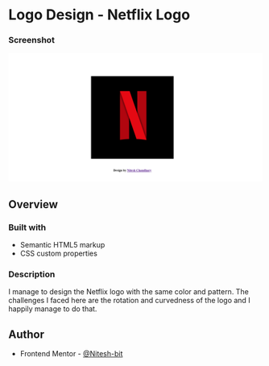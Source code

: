 # Logo Design - Netflix Logo

### Screenshot

![Netflix Logo](./design/Screenshot.png)

## Overview

### Built with

- Semantic HTML5 markup
- CSS custom properties

### Description

I manage to design the Netflix logo with the same color and pattern.
The challenges I faced here are the rotation and curvedness of the logo and I happily manage to do that.

## Author

- Frontend Mentor - [@Nitesh-bit](https://www.frontendmentor.io/profile/Nitesh-bit)
